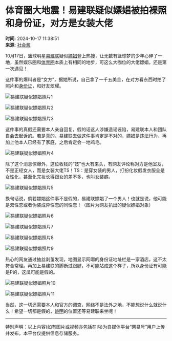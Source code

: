 # 体育圈大地震！易建联疑似嫖娼被拍裸照和身份证，对方是女装大佬

**时间:** 2024-10-17 11:38:51  
**来源:** [社会酱](https://www.163.com/dy/media/T1658192308779.html)

10月17日，篮球明星[易建联](https://ent.163.com/keywords/6/1/66135efa8054/1.html)疑似[嫖娼](https://ent.163.com/keywords/5/d/5ad65a3c/1.html)登上热搜，让无数有篮球梦的少年心碎了一地，虽然娱乐圈和[体育圈](https://ent.163.com/keywords/4/5/4f5380b25708/1.html)本质上有相同的地步，可这么大咖位的大佬嫖娼，还是第一次遇见！

这件事的爆料者是“女方”，据她所说，自己拿了一千五美金，在对方看东西时拍了照片和[身份证](https://ent.163.com/keywords/8/a/8eab4efd8bc1/1.html)，和好友炫耀。

![易建联疑似嫖娼照片1](https://nimg.ws.126.net/?url=http%3A%2F%2Fdingyue.ws.126.net%2F2024%2F1017%2F04fae474j00slhdur009id000bu00ejp.jpg&thumbnail=660x2147483647&quality=80&type=jpg)

![易建联疑似嫖娼照片2](https://nimg.ws.126.net/?url=http%3A%2F%2Fdingyue.ws.126.net%2F2024%2F1017%2F006f5dcej00slhdur008id000dg00ekp.jpg&thumbnail=660x2147483647&quality=80&type=jpg)

![易建联疑似嫖娼照片3](https://nimg.ws.126.net/?url=http%3A%2F%2Fdingyue.ws.126.net%2F2024%2F1017%2F6af623dcj00slhdur003qd000ao00esp.jpg&thumbnail=660x2147483647&quality=80&type=jpg)

这件事的真假还需要本人亲自回复，假的话这人涉嫌造谣诬陷，易建联本人和团队自会去起诉的。若是真的，易建联去做这件事肯定是不对的，嫖娼是违法行为，再加上他本人已经有了家庭，之后肯定会一地鸡毛。

![易建联疑似嫖娼照片4](https://nimg.ws.126.net/?url=http%3A%2F%2Fdingyue.ws.126.net%2F2024%2F1017%2Fe552c619j00slhdvz00apd000bu00g8p.jpg&thumbnail=660x2147483647&quality=80&type=jpg)

除了这个消息惊爆外，这位收钱的“妓”也大有来头，有网友评论称对方是他室友，不是正经女人，而是女装大佬TS！TS：是穿女装的男人，打扮化妆假发衣服全是女性化，甚至化完妆长得跟女的差不多，也叫女装癖。

![易建联疑似嫖娼照片5](https://nimg.ws.126.net/?url=http%3A%2F%2Fdingyue.ws.126.net%2F2024%2F1017%2F14f4fa81j00slhdxb001md000eb00aup.jpg&thumbnail=660x2147483647&quality=80&type=jpg)

换句话说，倘若嫖娼这件事不是假的，易建联嫖娼了一个男人！也就是说，他可能是双性恋或者伪装成异性恋的同性恋！（图片为网友扒出的疑似嫖娼对象）

![易建联疑似嫖娼照片6](https://nimg.ws.126.net/?url=http%3A%2F%2Fdingyue.ws.126.net%2F2024%2F1017%2F016cf28fj00slhe1q005ud0008f00bjp.jpg&thumbnail=660x2147483647&quality=80&type=jpg)

![易建联疑似嫖娼照片7](https://nimg.ws.126.net/?url=http%3A%2F%2Fdingyue.ws.126.net%2F2024%2F1017%2F3a425dfdj00slhe1o0058d000d300fsp.jpg&thumbnail=660x2147483647&quality=80&type=jpg)

![易建联疑似嫖娼照片8](https://nimg.ws.126.net/?url=http%3A%2F%2Fdingyue.ws.126.net%2F2024%2F1017%2F208eff5aj00slhe1o002yd000b60090p.jpg&thumbnail=660x2147483647&quality=80&type=jpg)

![易建联疑似嫖娼照片9](https://nimg.ws.126.net/?url=http%3A%2F%2Fdingyue.ws.126.net%2F2024%2F1017%2Fff62b611j00slhe1q007fd0009i00dsp.jpg&thumbnail=660x2147483647&quality=80&type=jpg)

热心的网友通过抽丝剥茧发现，地图显示网曝的身份证地址栏是一家酒店，这不太符合常理。再加上易建联的脚断过跟腱，不可能站成这个样子，所以身份证有可能是P的，这瓜可能是假的。

![易建联疑似嫖娼照片10](https://nimg.ws.126.net/?url=http%3A%2F%2Fdingyue.ws.126.net%2F2024%2F1017%2F591f747ej00slhdtl008md000ds00emp.jpg&thumbnail=660x2147483647&quality=80&type=jpg)

![易建联疑似嫖娼照片11](https://nimg.ws.126.net/?url=http%3A%2F%2Fdingyue.ws.126.net%2F2024%2F1017%2F5c752ad1j00slhdtl009wd0009g00esp.jpg&thumbnail=660x2147483647&quality=80&type=jpg)

当然，这一切还需要本人和官方的调查，网络不是法外之地，不能想说什么就说什么！希望一切都是假的，[姚明](https://ent.163.com/keywords/5/d/59da660e/1.html)的位置还等易建联来坐呢！

---

特别声明：以上内容(如有图片或视频亦包括在内)为自媒体平台“网易号”用户上传并发布，本平台仅提供信息存储服务。